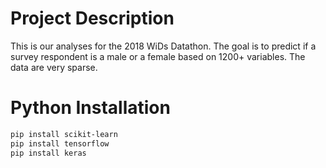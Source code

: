 # Project Description

This is our analyses for the 2018 WiDs Datathon. The goal is to predict if a survey respondent is a male or a female based on 1200+ variables. The data are very sparse.

# Python Installation

```bash
pip install scikit-learn
pip install tensorflow
pip install keras
```
